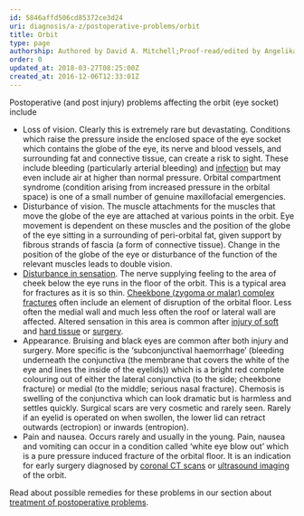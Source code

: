 ```yaml
---
id: 5846affd506cd85372ce3d24
uri: diagnosis/a-z/postoperative-problems/orbit
title: Orbit
type: page
authorship: Authored by David A. Mitchell;Proof-read/edited by Angelika Sebald
order: 0
updated_at: 2018-03-27T08:25:00Z
created_at: 2016-12-06T12:33:01Z
---
```


<p>Postoperative (and post injury) problems affecting the orbit
    (eye socket) include</p>
<ul>
    <li>Loss of vision. Clearly this is extremely rare but devastating.
        Conditions which raise the pressure inside the enclosed
        space of the eye socket which contains the globe of the
        eye, its nerve and blood vessels, and surrounding fat
        and connective tissue, can create a risk to sight. These
        include bleeding (particularly arterial bleeding) and
        <a href="/diagnosis/a-z/infection">infection</a> but
        may even include air at higher than normal pressure.
        Orbital compartment syndrome (condition arising from
        increased pressure in the orbital space) is one of a
        small number of genuine maxillofacial emergencies.</li>
    <li>Disturbance of vision. The muscle attachments for the muscles
        that move the globe of the eye are attached at various
        points in the orbit. Eye movement is dependent on these
        muscles and the position of the globe of the eye sitting
        in a surrounding of peri-orbital fat, given support by
        fibrous strands of fascia (a form of connective tissue).
        Change in the position of the globe of the eye or disturbance
        of the function of the relevant muscles leads to double
        vision.</li>
    <li><a href="/diagnosis/a-z/neuropathies">Disturbance in sensation</a>.
        The nerve supplying feeling to the area of cheek below
        the eye runs in the floor of the orbit. This is a typical
        area for fractures as it is so thin. <a href="/diagnosis/a-z/fracture">Cheekbone (zygoma or malar) complex fractures</a>        often include an element of disruption of the orbital
        floor. Less often the medial wall and much less often
        the roof or lateral wall are affected. Altered sensation
        in this area is common after <a href="/diagnosis/a-z/damage/getting-started">injury of soft</a>        and <a href="/diagnosis/a-z/fracture">hard tissue</a>        or <a href="/treatment/surgery">surgery</a>.</li>
    <li>Appearance. Bruising and black eyes are common after both
        injury and surgery. More specific is the ‘subconjunctival
        haemorrhage’ (bleeding underneath the conjunctiva (the
        membrane that covers the white of the eye and lines the
        inside of the eyelids)) which is a bright red complete
        colouring out of either the lateral conjunctiva (to the
        side; cheekbone fracture) or medial (to the middle; serious
        nasal fracture). Chemosis is swelling of the conjunctiva
        which can look dramatic but is harmless and settles quickly.
        Surgical scars are very cosmetic and rarely seen. Rarely
        if an eyelid is operated on when swollen, the lower lid
        can retract outwards (ectropion) or inwards (entropion).</li>
    <li>Pain and nausea. Occurs rarely and usually in the young.
        Pain, nausea and vomiting can occur in a condition called
        ‘white eye blow out’ which is a pure pressure induced
        fracture of the orbital floor. It is an indication for
        early surgery diagnosed by <a href="/diagnosis/tests/ct-scans">coronal CT scans</a>        or <a href="/diagnosis/tests/ultrasound">ultrasound imaging</a>        of the orbit.</li>
</ul>
<aside>
    <p>Read about possible remedies for these problems in our section
        about <a href="/treatment/surgery/postoperative-problems">treatment of postoperative problems</a>.</p>
</aside>

